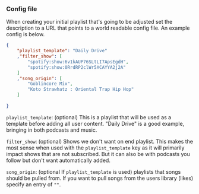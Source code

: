 ### Config file
When creating your initial playlist that's going to be adjusted set the description to a URL that points to a world readable config file. An example config is below.

```json
{
	"playlist_template": "Daily Drive"
	,"filter_show": [
		"spotify:show:6v1kAUP76SLtLI7ApsEgdH",
		"spotify:show:0RrdRP2clWr5XCAYYA2j2A"
	]
	,"song_origin": [
		"Goblincore Mix",
        "Koto Strawhatz : Oriental Trap Hip Hop"
	]
	
}
```

`playlist_template`: (optional) This is a playlist that will be used as a template before adding all user content. "Daily Drive" is a good example, bringing in both podcasts and music.

`filter_show`: (optional) Shows we don't want on end playlist. This makes the most sense when used with the `playlist_template` key as it will primarily impact shows that are not subscribed. But it can also be with podcasts you follow but don't want automatically added.

`song_origin`: (optional If `playlist_template` is used) playlists that songs should be pulled from. If you want to pull songs from the users library (likes) specify an entry of `""`.